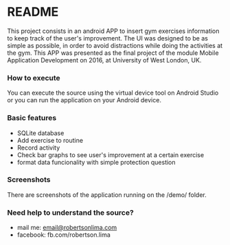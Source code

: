 # README #

This project consists in an android APP to insert gym exercises information to keep track of the user's improvement. The UI was designed to be as simple as possible, in order to avoid distractions while doing the activities at the gym. This APP was presented as the final project of the module Mobile Application Development on 2016, at University of West London, UK.

### How to execute ###
You can execute the source using the virtual device tool on Android Studio or you can run the application on your Android device.

### Basic features ###
* SQLite database
* Add exercise to routine
* Record activity
* Check  bar graphs to see user's improvement at a certain exercise
* format data funcionality with simple protection question


### Screenshots ###
There are screenshots of the application running on the /demo/ folder.

### Need help to understand the source? ###

* mail me: email@robertsonlima.com
* facebook: fb.com/robertson.lima